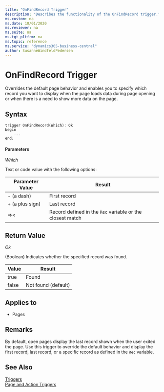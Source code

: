 ```yaml
---
title: "OnFindRecord Trigger"
description: "Describes the functionality of the OnFindRecord trigger."
ms.custom: na
ms.date: 10/01/2020
ms.reviewer: na
ms.suite: na
ms.tgt_pltfrm: na
ms.topic: reference
ms.service: "dynamics365-business-central"
author: SusanneWindfeldPedersen
---
```


# OnFindRecord Trigger

Overrides the default page behavior and enables you to specify which record you want to display when the page loads data during page opening or when there is a need to show more data on the page.

## Syntax  

```AL
trigger OnFindRecord(Which): Ok
begin
    ...
end;
``` 
  
#### Parameters  

 *Which*  
  
 Text or code value with the following options:  
  
|Parameter Value|Result|  
|---------------------|------------|  
|- \(a dash\)|First record|  
|+ \(a plus sign\)|Last record|  
|=>\<|Record defined in the `Rec` variable or the closest match|  
  
## Return Value  

 *Ok*  
  
 \(Boolean\) Indicates whether the specified record was found.  
  
|Value|Result|  
|-----------|------------|  
|true|Found|  
|false|Not found (default)|  
  
## Applies to  
  
- Pages  
  
## Remarks  

By default, open pages display the last record shown when the user exited the page. Use this trigger to override the default behavior and display the first record, last record, or a specific record as defined in the `Rec` variable.  
  
## See Also  

[Triggers](devenv-triggers.md)  
[Page and Action Triggers](devenv-page-and-action-triggers.md)  